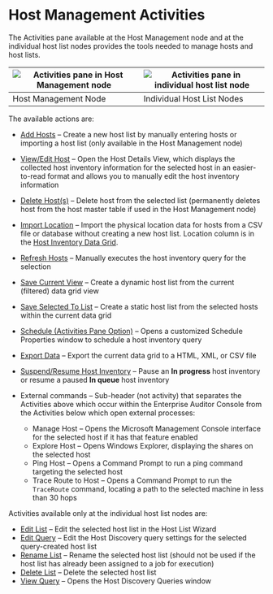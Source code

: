 # Host Management Activities

The Activities pane available at the Host Management node and at the individual host list nodes
provides the tools needed to manage hosts and host lists.

| ![Activities pane in Host Management node](/img/versioned_docs/accessanalyzer_11.6/accessanalyzer/admin/hostmanagement/actions/activitieshostmanagement.webp) | ![Activities pane in individual host list node](/img/versioned_docs/accessanalyzer_11.6/accessanalyzer/admin/hostmanagement/actions/activitiesindividualhost.webp) |
| ------------------------------------------------------------------------------------------------------------------------------------------------------------------ | ----------------------------------------------------------------------------------------------------------------------------------------------------------------------- |
| Host Management Node                                                                                                                                               | Individual Host List Nodes                                                                                                                                              |

The available actions are:

- [Add Hosts](/docs/accessanalyzer/11.6/admin/hostmanagement/actions/add.md)
  – Create a new host list by manually entering hosts or importing a host list (only available in
  the Host Management node)
- [View/Edit Host](/docs/accessanalyzer/11.6/admin/hostmanagement/actions/viewhost.md)
  – Open the Host Details View, which displays the collected host inventory information for the
  selected host in an easier-to-read format and allows you to manually edit the host inventory
  information
- [Delete Host(s)](/docs/accessanalyzer/11.6/admin/hostmanagement/actions/deletehost.md)
  – Delete host from the selected list (permanently deletes host from the host master table if used
  in the Host Management node)
- [Import Location](/docs/accessanalyzer/11.6/admin/hostmanagement/actions/importlocation.md)
  – Import the physical location data for hosts from a CSV file or database without creating a new
  host list. Location column is in the
  [Host Inventory Data Grid](/docs/accessanalyzer/11.6/admin/hostmanagement/datagrid.md).
- [Refresh Hosts](/docs/accessanalyzer/11.6/admin/hostmanagement/actions/refresh.md)
  – Manually executes the host inventory query for the selection
- [Save Current View](/docs/accessanalyzer/11.6/admin/hostmanagement/actions/saveview.md)
  – Create a dynamic host list from the current (filtered) data grid view
- [Save Selected To List](/docs/accessanalyzer/11.6/admin/hostmanagement/actions/savetolist.md)
  – Create a static host list from the selected hosts within the current data grid
- [Schedule (Activities Pane Option)](/docs/accessanalyzer/11.6/admin/hostmanagement/actions/schedule.md)
  – Opens a customized Schedule Properties window to schedule a host inventory query
- [Export Data](/docs/accessanalyzer/11.6/admin/hostmanagement/actions/export.md)
  – Export the current data grid to a HTML, XML, or CSV file
- [Suspend/Resume Host Inventory](/docs/accessanalyzer/11.6/admin/hostmanagement/actions/suspend.md)
  – Pause an **In progress** host inventory or resume a paused **In queue** host inventory
- External commands – Sub-header (not activity) that separates the Activities above which occur
  within the Enterprise Auditor Console from the Activities below which open external processes:

    - Manage Host – Opens the Microsoft Management Console interface for the selected host if it has
      that feature enabled
    - Explore Host – Opens Windows Explorer, displaying the shares on the selected host
    - Ping Host – Opens a Command Prompt to run a ping command targeting the selected host
    - Trace Route to Host – Opens a Command Prompt to run the `TraceRoute` command, locating a path
      to the selected machine in less than 30 hops

Activities available only at the individual host list nodes are:

- [Edit List](/docs/accessanalyzer/11.6/admin/hostmanagement/actions/editlist.md)
  – Edit the selected host list in the Host List Wizard
- [Edit Query](/docs/accessanalyzer/11.6/admin/hostmanagement/actions/editquery.md)
  – Edit the Host Discovery query settings for the selected query-created host list
- [Rename List](/docs/accessanalyzer/11.6/admin/hostmanagement/actions/rename.md)
  – Rename the selected host list (should not be used if the host list has already been assigned to
  a job for execution)
- [Delete List](/docs/accessanalyzer/11.6/admin/hostmanagement/actions/deletelist.md)
  – Delete the selected host list
- [View Query](/docs/accessanalyzer/11.6/admin/hostmanagement/actions/viewquery.md)
  – Opens the Host Discovery Queries window
